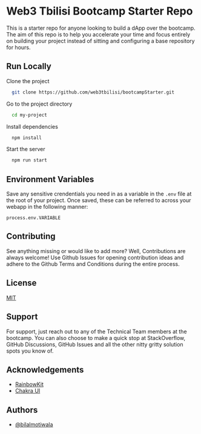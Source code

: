 
# Web3 Tbilisi Bootcamp Starter Repo

This is a starter repo for anyone looking to build a dApp over the bootcamp. The aim of this repo is to help you accelerate your time and focus entirely on building your project instead of sitting and configuring a base repository for hours.

## Run Locally

Clone the project

```bash
  git clone https://github.com/web3tbilisi/bootcampStarter.git
```

Go to the project directory

```bash
  cd my-project
```

Install dependencies

```bash
  npm install
```

Start the server

```bash
  npm run start
```

## Environment Variables

Save any sensitive crendentials you need in as a variable in the `.env` file at the root of your project. Once saved, these can be referred to across your webapp in the following manner:

`process.env.VARIABLE`

## Contributing

See anything missing or would like to add more? Well, Contributions are always welcome! Use Github Issues for opening contribution ideas and adhere to the Github Terms and Conditions during the entire process.

## License

[MIT](https://choosealicense.com/licenses/mit/)

## Support

For support, just reach out to any of the Technical Team members at the bootcamp. You can also choose to make a quick stop at StackOverflow, GitHub Discussions, GitHub Issues and all the other nitty gritty solution spots you know of.

## Acknowledgements

 - [RainbowKit](https://www.rainbowkit.com/)
 - [Chakra UI](https://chakra-ui.com/)
 
## Authors

- [@bilalmotiwala](https://www.github.com/bilalmotiwala)

